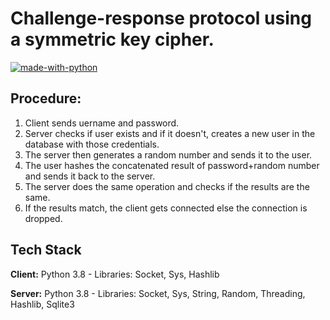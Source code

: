 # Challenge-response protocol using a symmetric key cipher.
[![made-with-python](https://img.shields.io/badge/Made%20with-Python-1f425f.svg)](https://www.python.org/)

## Procedure:
1. Client sends uername and password.
2. Server checks if user exists and if it doesn't, creates a new user in the database with those credentials.
3. The server then generates a random number and sends it to the user.
4. The user hashes the concatenated result of password+random number and sends it back to the server. 
5. The server does the same operation and checks if the results are the same.
6. If the results match, the client gets connected else the connection is dropped.
## Tech Stack

**Client:** Python 3.8 - Libraries: Socket, Sys, Hashlib

**Server:** Python 3.8 - Libraries: Socket, Sys, String, Random, Threading, Hashlib, Sqlite3
